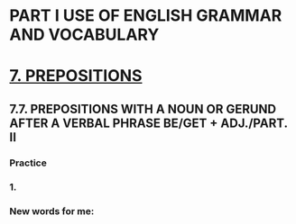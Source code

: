 # PART I USE OF ENGLISH GRAMMAR AND VOCABULARY
# [7. PREPOSITIONS](../7.README.md)
## 7.7. PREPOSITIONS WITH A NOUN OR GERUND AFTER A VERBAL PHRASE BE/GET + ADJ./PART. II
### Practice 
### 1.

### New words for me: